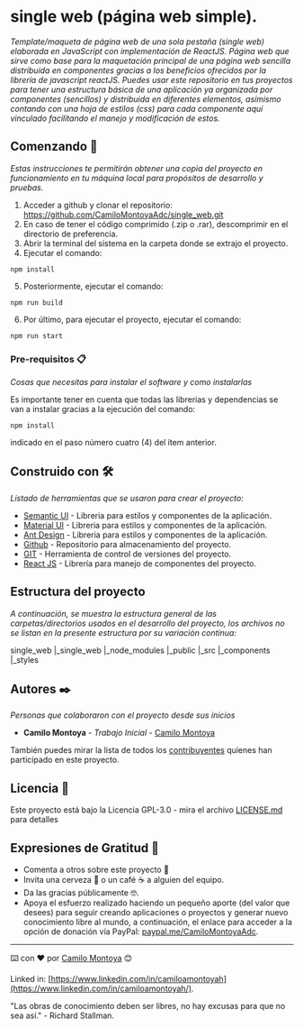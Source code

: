 # single web (página web simple).

_Template/maqueta de página web de una sola pestaña (single web) elaborada en JavaScript con implementación de ReactJS.
Página web que sirve como base para la maquetación principal de una página web sencilla distribuida en componentes gracias a los beneficios ofrecidos por la librería de javascript reactJS.
Puedes usar este repositorio en tus proyectos para tener una estructura básica de una aplicación ya organizada por componentes (sencillos) y distribuida en diferentes elementos, asímismo contando con una hoja de estilos (css) para cada componente aquí vinculado facilitando el manejo y modificación de estos._

## Comenzando 🚀

_Estas instrucciones te permitirán obtener una copia del proyecto en funcionamiento en tu máquina local para propósitos de desarrollo y pruebas._

1. Acceder a github y clonar el repositorio: https://github.com/CamiloMontoyaAdc/single_web.git
2. En caso de tener el código comprimido (.zip o .rar), descomprimir en el directorio de preferencia.
3. Abrir la terminal del sistema en la carpeta donde se extrajo el proyecto.
4. Ejecutar el comando:
```
npm install
```
5. Posteriormente, ejecutar el comando:
```
npm run build
```
6. Por último, para ejecutar el proyecto, ejecutar el comando:
```
npm run start
```

### Pre-requisitos 📋

_Cosas que necesitas para instalar el software y como instalarlas_

Es importante tener en cuenta que todas las librerias y dependencias se van a instalar gracias a la ejecución del comando:

```
npm install
```
indicado en el paso número cuatro (4) del ítem anterior.

## Construido con 🛠️

_Listado de herramientas que se usaron para crear el proyecto:_

* [Semantic UI](https://react.semantic-ui.com/) - Libreria para estilos y componentes de la aplicación.
* [Material UI](https://material-ui.com/es/) - Libreria para estilos y componentes de la aplicación.
* [Ant Design](https://ant.design/) - Libreria para estilos y componentes de la aplicación.
* [Github](https://github.com/) - Repositorio para almacenamiento del proyecto.
* [GIT](https://git-scm.com/) - Herramienta de control de versiones del proyecto.
* [React JS](https://es.reactjs.org/) - Librería para manejo de componentes del proyecto.

## Estructura del proyecto

_A continuación, se muestra la estructura general de las carpetas/directorios usados en el desarrollo del proyecto, los archivos no se listan en la presente estructura por su variación continua:_

single_web
|_single_web
	|_node_modules
	|_public
	|_src
		|_components
		|_styles


## Autores ✒️

_Personas que colaboraron con el proyecto desde sus inicios_

* **Camilo Montoya** - *Trabajo Inicial* - [Camilo Montoya](https://github.com/CamiloMontoyaAdc)

También puedes mirar la lista de todos los [contribuyentes](hhttps://github.com/CamiloMontoyaAdc/single_web/graphs/contributors) quíenes han participado en este proyecto. 

## Licencia 📄

Este proyecto está bajo la Licencia GPL-3.0 - mira el archivo [LICENSE.md](https://github.com/CamiloMontoyaAdc/single_web/blob/main/LICENSE) para detalles

## Expresiones de Gratitud 🎁

* Comenta a otros sobre este proyecto 📢
* Invita una cerveza 🍺 o un café ☕ a alguien del equipo. 
* Da las gracias públicamente 🤓.
* Apoya el esfuerzo realizado haciendo un pequeño aporte (del valor que desees) para seguir creando aplicaciones o proyectos y generar nuevo conocimiento libre al mundo, a continuación, el enlace para acceder a la opción de donación vía PayPal: [paypal.me/CamiloMontoyaAdc](https://paypal.me/CamiloMontoyaAdc).

---
⌨️ con ❤️ por [Camilo Montoya](https://github.com/CamiloMontoyaAdc) 😊

Linked in: [https://www.linkedin.com/in/camiloamontoyah](https://www.linkedin.com/in/camiloamontoyah/).

"Las obras de conocimiento deben ser libres, no hay excusas para que no sea así." - Richard Stallman.